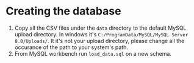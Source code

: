 # Creating the database
1. Copy all the CSV files under the `data` directory to the default MySQL upload directory.  In windows it's `C:/ProgramData/MySQL/MySQL Server 8.0/Uploads/`.  It it's not your upload directory, please change all the occurance of the path to your system's path.
2. From MySQL workbench run `load_data.sql` on a new schema.

